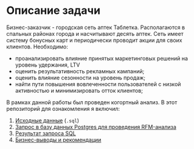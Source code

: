 # Описание задачи

Бизнес-заказчик - городская сеть аптек Таблетка. Располагаются в спальных районах города и насчитывают десять аптек.
Сеть имеет систему бонусных карт и периодически проводит акции для своих клиентов. Необходимо:
* проанализировать влияние принятых маркетинговых решений на уровень удержания, LTV
* оценить результативность рекламных кампаний;
* оценить влияние сезонности на уровень продаж;
* найти пути повышения вовлеченности пользователей с низкой активностью и минимизировать отток клиентов;

В рамках данной работы был проведен когортный анализ. В этот репозиторий для ознакомления я включил:

1. [Исходные данные](https://github.com/NikitaMaslov93/PortfolioProjects/tree/main/SQL/RFM%20%D0%B0%D0%BD%D0%B0%D0%BB%D0%B8%D0%B7/checks.sql) (`.sql`)
2. [Запрос в базу данных Postgres для проведения RFM-анализа](https://github.com/NikitaMaslov93/PortfolioProjects/tree/main/SQL/RFM%20%D0%B0%D0%BD%D0%B0%D0%BB%D0%B8%D0%B7/query.sql)
3. [Результат запроса SQL](https://github.com/NikitaMaslov93/PortfolioProjects/tree/main/SQL/RFM%20%D0%B0%D0%BD%D0%B0%D0%BB%D0%B8%D0%B7/check_full.sql/queries_results.PNG)
4. [Бизнес-выводы и рекомендации](https://github.com/NikitaMaslov93/PortfolioProjects/tree/main/SQL/RFM%20%D0%B0%D0%BD%D0%B0%D0%BB%D0%B8%D0%B7/check_full.sql/insights.md)


